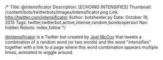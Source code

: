 /*
Title: @intensificator
Description: [ECHOING INTENSIFIES]
Thumbnail: /content/bots/twitterbots/images/intensificator.png
Link: http://twitter.com/intensificator
Author: botsheeter.py
Date: October 19, 2015
Tags: twitter,twitterbot,active,intense,random,boodooperson
Nav: hidden
Robots: index,follow
*/

[@intensificator](https://twitter.com/intensificator) is a Twitter bot created by [Joel McCoy](https://twitter.com/boodooperson) that tweets a combination of a random word (or two words) and the word "intensifies" together with a link to a page where this word combination appears multiple times, animated to wiggle around.
